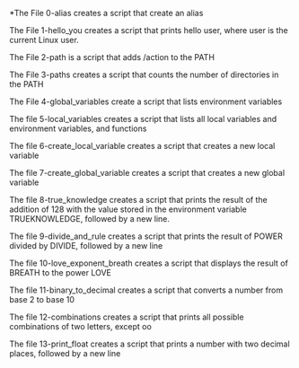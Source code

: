 *The File 0-alias creates a script that create an alias

The File 1-hello_you creates a script that prints hello user, where user is the current Linux user.

The File 2-path is a script that adds /action to the PATH

The File 3-paths creates a script that counts the number of directories in the PATH

The File 4-global_variables create a script that lists environment variables

The file 5-local_variables creates a script that lists all local variables and environment variables, and functions

The file 6-create_local_variable creates a script that creates a new local variable 

The file 7-create_global_variable creates a script that creates a new global variable

The file 8-true_knowledge creates a script that prints the result of the addition of 128 with the value stored in the environment variable TRUEKNOWLEDGE, followed by a new line.

The file 9-divide_and_rule creates a script that prints the result of POWER divided by DIVIDE, followed by a new line

The file 10-love_exponent_breath creates a script that displays the result of BREATH to the power LOVE

The file 11-binary_to_decimal creates a script that converts a number from base 2 to base 10

The file 12-combinations creates a script that prints all possible combinations of two letters, except oo

The file 13-print_float creates a script that prints a number with two decimal places, followed by a new line


